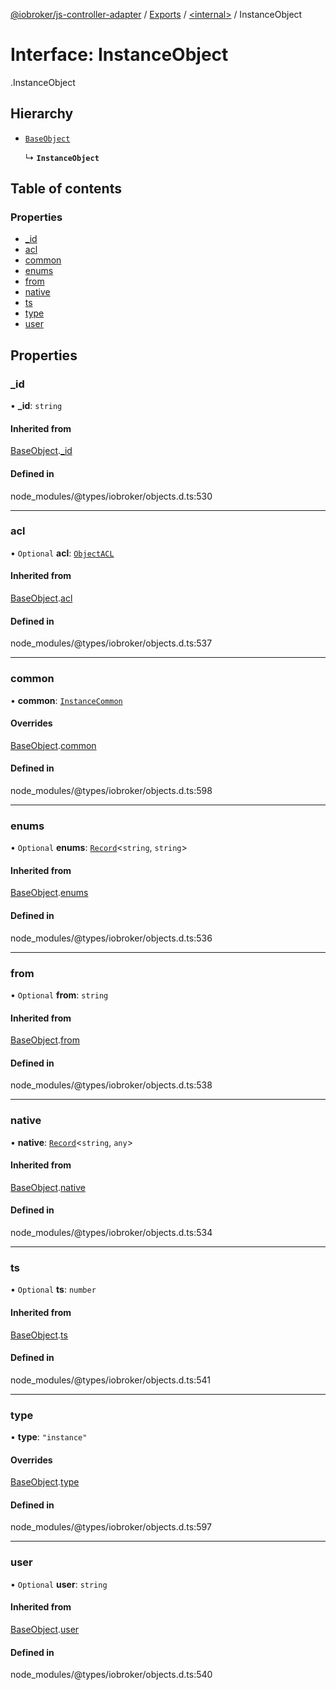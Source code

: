 [@iobroker/js-controller-adapter](../README.md) / [Exports](../modules.md) / [<internal\>](../modules/internal_.md) / InstanceObject

# Interface: InstanceObject

[<internal>](../modules/internal_.md).InstanceObject

## Hierarchy

- [`BaseObject`](internal_.BaseObject.md)

  ↳ **`InstanceObject`**

## Table of contents

### Properties

- [\_id](internal_.InstanceObject.md#_id)
- [acl](internal_.InstanceObject.md#acl)
- [common](internal_.InstanceObject.md#common)
- [enums](internal_.InstanceObject.md#enums)
- [from](internal_.InstanceObject.md#from)
- [native](internal_.InstanceObject.md#native)
- [ts](internal_.InstanceObject.md#ts)
- [type](internal_.InstanceObject.md#type)
- [user](internal_.InstanceObject.md#user)

## Properties

### \_id

• **\_id**: `string`

#### Inherited from

[BaseObject](internal_.BaseObject.md).[_id](internal_.BaseObject.md#_id)

#### Defined in

node_modules/@types/iobroker/objects.d.ts:530

___

### acl

• `Optional` **acl**: [`ObjectACL`](internal_.ObjectACL.md)

#### Inherited from

[BaseObject](internal_.BaseObject.md).[acl](internal_.BaseObject.md#acl)

#### Defined in

node_modules/@types/iobroker/objects.d.ts:537

___

### common

• **common**: [`InstanceCommon`](internal_.InstanceCommon.md)

#### Overrides

[BaseObject](internal_.BaseObject.md).[common](internal_.BaseObject.md#common)

#### Defined in

node_modules/@types/iobroker/objects.d.ts:598

___

### enums

• `Optional` **enums**: [`Record`](../modules/internal_.md#record)<`string`, `string`\>

#### Inherited from

[BaseObject](internal_.BaseObject.md).[enums](internal_.BaseObject.md#enums)

#### Defined in

node_modules/@types/iobroker/objects.d.ts:536

___

### from

• `Optional` **from**: `string`

#### Inherited from

[BaseObject](internal_.BaseObject.md).[from](internal_.BaseObject.md#from)

#### Defined in

node_modules/@types/iobroker/objects.d.ts:538

___

### native

• **native**: [`Record`](../modules/internal_.md#record)<`string`, `any`\>

#### Inherited from

[BaseObject](internal_.BaseObject.md).[native](internal_.BaseObject.md#native)

#### Defined in

node_modules/@types/iobroker/objects.d.ts:534

___

### ts

• `Optional` **ts**: `number`

#### Inherited from

[BaseObject](internal_.BaseObject.md).[ts](internal_.BaseObject.md#ts)

#### Defined in

node_modules/@types/iobroker/objects.d.ts:541

___

### type

• **type**: ``"instance"``

#### Overrides

[BaseObject](internal_.BaseObject.md).[type](internal_.BaseObject.md#type)

#### Defined in

node_modules/@types/iobroker/objects.d.ts:597

___

### user

• `Optional` **user**: `string`

#### Inherited from

[BaseObject](internal_.BaseObject.md).[user](internal_.BaseObject.md#user)

#### Defined in

node_modules/@types/iobroker/objects.d.ts:540
